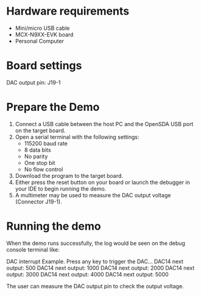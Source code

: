 Hardware requirements
=====================
- Mini/micro USB cable
- MCX-N9XX-EVK board
- Personal Computer

Board settings
============
DAC output pin: J19-1

Prepare the Demo
===============
1.  Connect a USB cable between the host PC and the OpenSDA USB port on the target board. 
2.  Open a serial terminal with the following settings:
    - 115200 baud rate
    - 8 data bits
    - No parity
    - One stop bit
    - No flow control
3.  Download the program to the target board.
4.  Either press the reset button on your board or launch the debugger in your IDE to begin running the demo.
5.  A multimeter may be used to measure the DAC output voltage (Connector J19-1).

Running the demo
===============
When the demo runs successfully, the log would be seen on the debug console terminal like:

DAC interrupt Example.
Press any key to trigger the DAC...
DAC14 next output: 500
DAC14 next output: 1000
DAC14 next output: 2000
DAC14 next output: 3000
DAC14 next output: 4000
DAC14 next output: 5000

The user can measure the DAC output pin to check the output voltage.

